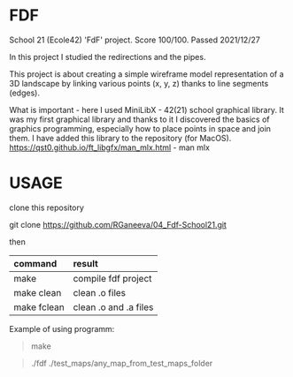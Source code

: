 # FDF

School 21 (Ecole42) 'FdF' project. 
Score 100/100. Passed 2021/12/27

In this project I studied the redirections and the pipes. 

This project is about creating a simple wireframe model representation of a 3D landscape 
by linking various points (x, y, z) thanks to line segments (edges).

What is important - here I used MiniLibX - 42(21) school graphical library.
It was my first graphical library and thanks to it I discovered the
basics of graphics programming, especially how to place points in space and join them.
I have added this library to the repository (for MacOS).
https://qst0.github.io/ft_libgfx/man_mlx.html - man mlx

# USAGE

clone this repository

git clone https://github.com/RGaneeva/04_Fdf-School21.git

then

| command | result |
|:----|:----|
| make | compile fdf project |
| make clean | clean .o files |
| make fclean | clean .o and .a files |

Example of using programm:

> make

> ./fdf ./test_maps/any_map_from_test_maps_folder

